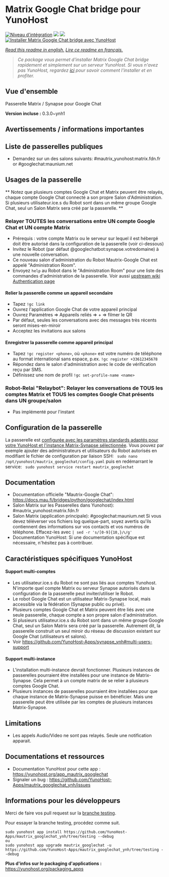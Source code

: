 # Matrix Google Chat bridge pour YunoHost

[![Niveau d'intégration](https://dash.yunohost.org/integration/mautrix_googlechat.svg)](https://dash.yunohost.org/appci/app/mautrix_googlechat) ![](https://ci-apps.yunohost.org/ci/badges/mautrix_googlechat.status.svg) ![](https://ci-apps.yunohost.org/ci/badges/mautrix_googlechat.maintain.svg)  
[![Installer Matrix Google Chat bridge avec YunoHost](https://install-app.yunohost.org/install-with-yunohost.svg)](https://install-app.yunohost.org/?app=mautrix_googlechat)

*[Read this readme in english.](./README.md)*
*[Lire ce readme en français.](./README_fr.md)*

> *Ce package vous permet d'installer Matrix Google Chat bridge rapidement et simplement sur un serveur YunoHost.
Si vous n'avez pas YunoHost, regardez [ici](https://yunohost.org/#/install) pour savoir comment l'installer et en profiter.*

## Vue d'ensemble

Passerelle Matrix / Synapse pour Google Chat

**Version incluse :** 0.3.0~ynh1



## Avertissements / informations importantes


## Liste de passerelles publiques

* Demandez sur un des salons suivants: #mautrix_yunohost:matrix.fdn.fr or #googlechat:maunium.net

## Usages de la passerelle
** Notez que plusieurs comptes Google Chat et Matrix peuvent être relayés, chaque compte Google Chat connecté a son propre Salon d'Administration. Si plusieurs utilisateur.ice.s du Robot sont dans un même groupe Google Chat, seul un Salon Matrix sera créé par la passerelle. **

### Relayer TOUTES les conversations entre UN compte Google Chat et UN compte Matrix
* Prérequis : votre compte Matrix ou le serveur sur lequel il est hébergé doit être autorisé dans la configuration de la passerelle (voir ci-dessous)
* Invitez le Robot (par défaut @googlechatbot:synapse.votredomaine) à une nouvelle conversation.
* Ce nouveau salon d'administration du Robot Mautrix-Google Chat est appelé "Administration Room".
* Envoyez ``help`` au Robot dans le "Administration Room" pour une liste des commandes d'administration de la passerelle.
Voir aussi [upstream wiki Authentication page](https://docs.mau.fi/bridges/python/googlechat/authentication.html)

#### Relier la passerelle comme un appareil secondaire
* Tapez ``!gc link``
* Ouvrez l'application Google Chat de votre appareil principal
* Ouvrez Paramètres => Appareils reliés => + => filmer le QR
* Par défaut, seules les conversations avec des messages très récents seront mises-en-miroir
* Acceptez les invitations aux salons

#### Enregistrer la passerelle comme appareil principal
* Tapez ``!gc register <phone>``, où ``<phone>`` est votre numéro de téléphone au format international sans espace, p.ex. ``!gc register +33612345678``
* Répondez dans le salon d'administration avec le code de vérification reçu par SMS.
* Définissez une nom de profil ``!gc set-profile-name <name>``

### Robot-Relai "Relaybot": Relayer les conversations de TOUS les comptes Matrix et TOUS les comptes Google Chat présents dans UN groupe/salon
* Pas implémenté pour l'instant

## Configuration de la passerelle

La passerelle est [configurée avec les paramètres standards adaptés pour votre YunoHost et l'instance Matrix-Synapse sélectionnée](https://github.com/YunoHost-Apps/mautrix_googlechat_ynh/blob/master/conf/config.yaml). Vous pouvez par exemple ajouter des administrateurs et utilisateurs du Robot autorisés en modifiant le fichier de configuration par liaison SSH: 
``` sudo nano /opt/yunohost/mautrix_googlechat/config.yaml```
puis en redémarrant le service: 
``` sudo yunohost service restart mautrix_googlechat```

## Documentation

 * Documentation officielle "Mautrix-Google Chat": https://docs.mau.fi/bridges/python/googlechat/index.html
 * Salon Matrix sur les Passerelles dans Yunohost): #mautrix_yunohost:matrix.fdn.fr
 * Salon Matrix (application principale): #googlechat:maunium.net
Si vous devez téléverser vos fichiers log quelque-part, soyez avertis qu'ils contiennent des informations sur vos contacts et vos numéros de téléphone. Effacez-les avec 
``| sed -r 's/[0-9]{10,}/📞/g' ``
 * Documentation YunoHost: Si une documentation spécifique est nécessaire, n'hésitez pas à contribuer.

## Caractéristiques spécifiques YunoHost

#### Support multi-comptes
* Les utilisateur.ice.s du Robot ne sont pas liés aux comptes Yunohost. N'importe quel compte Matrix ou serveur Synapse autorisés dans la configuration de la passerelle peut inviter/utiliser le Robot. 
* Le robot Google Chat est un utilisateur Matrix-Synapse local, mais accessible via la fédération (Synapse public ou privé).
* Plusieurs comptes Google Chat et Matrix peuvent être liés avec une seule passerelle, chaque compte a son propre salon d'administration. 
* Si plusieurs utilisateur.ice.s du Robot sont dans un même groupe Google Chat, seul un Salon Matrix sera créé par la passerelle. Autrement dit, la passerelle construit un seul miroir du réseau de discussion existant sur Google Chat (utilisateurs et salons).
* Voir https://github.com/YunoHost-Apps/synapse_ynh#multi-users-support

#### Support multi-instance

* L'installation multi-instance devrait fonctionner. Plusieurs instances de passerelles pourraient être installées pour une instance de Matrix-Synapse. Cela permet à un compte matrix de se relier à plusieurs comptes Google Chat. 
* Plusieurs instances de passerelles pourraient être installées pour que chaque instance de Matrix-Synapse puisse en bénéficier. Mais une passerelle peut être utilisée par les comptes de plusieurs instances Matrix-Synapse.

## Limitations

* Les appels Audio/Video ne sont pas relayés. Seule une notification apparait. 

## Documentations et ressources

* Documentation YunoHost pour cette app : https://yunohost.org/app_mautrix_googlechat
* Signaler un bug : https://github.com/YunoHost-Apps/mautrix_googlechat_ynh/issues

## Informations pour les développeurs

Merci de faire vos pull request sur la [branche testing](https://github.com/YunoHost-Apps/mautrix_googlechat_ynh/tree/testing).

Pour essayer la branche testing, procédez comme suit.
```
sudo yunohost app install https://github.com/YunoHost-Apps/mautrix_googlechat_ynh/tree/testing --debug
ou
sudo yunohost app upgrade mautrix_googlechat -u https://github.com/YunoHost-Apps/mautrix_googlechat_ynh/tree/testing --debug
```

**Plus d'infos sur le packaging d'applications :** https://yunohost.org/packaging_apps